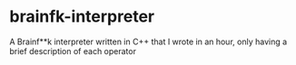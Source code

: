 # brainfk-interpreter
A Brainf**k interpreter written in C++ that I wrote in an hour, only having a brief description of each operator

